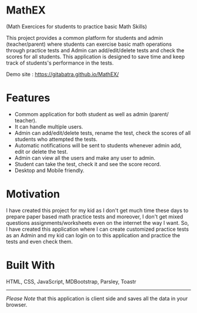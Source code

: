 # MathEX

(Math Exercices for students to practice basic Math Skills)

This project provides a common platform for students and admin (teacher/parent) where students can exercise basic math operations
through practice tests and Admin can add/edit/delete tests and check the scores for all students. This application is designed to save
time and keep track of students's performance in the tests.

Demo site : https://gitabatra.github.io/MathEX/

# Features
* Commom application for both student as well as admin (parent/ teacher).
* It can handle multiple users.
* Admin can add/edit/delete tests, rename the test, check the scores of all students who attempted the tests.
* Automatic notifications will be sent to students whenever admin add, edit or delete the test.
* Admin can view all the users and make any user to admin.
* Student can take the test, check it and see the score record.
* Desktop and Mobile friendly.

# Motivation
I have created this project for my kid as I don't get much time these days to prepare paper based math practice tests and moreover, 
I don't get mixed questions assignments/worksheets even on the internet the way I want. So, I have created this application where I 
can create customized practice tests as an Admin and my kid can login on to this application and practice the tests and even check them.

# Built With
HTML, CSS, JavaScript, 
MDBootstrap, Parsley, Toastr

***
*Please Note* that this application is client side and saves all the data in your browser.



